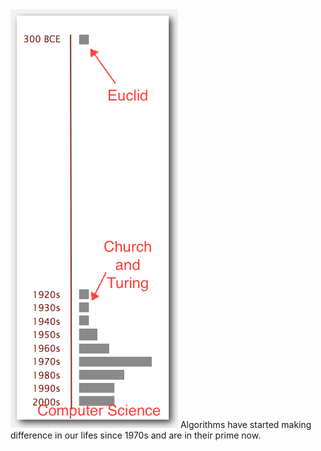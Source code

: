 <html><body><img class="size-full wp-image-1567" src="/2015/06/whystudyalgorithms.png" alt="Algorithms have started making difference in our lifes since 1970s and are in their prime now." width="268" height="670"> Algorithms have started making difference in our lifes since 1970s and are in their prime now.</body></html>